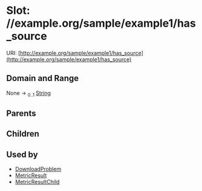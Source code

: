 
# Slot: //example.org/sample/example1/has_source




URI: [http://example.org/sample/example1/has_source](http://example.org/sample/example1/has_source)


## Domain and Range

None &#8594;  <sub>0..1</sub> [String](types/String.md)

## Parents


## Children


## Used by

 * [DownloadProblem](DownloadProblem.md)
 * [MetricResult](MetricResult.md)
 * [MetricResultChild](MetricResultChild.md)

